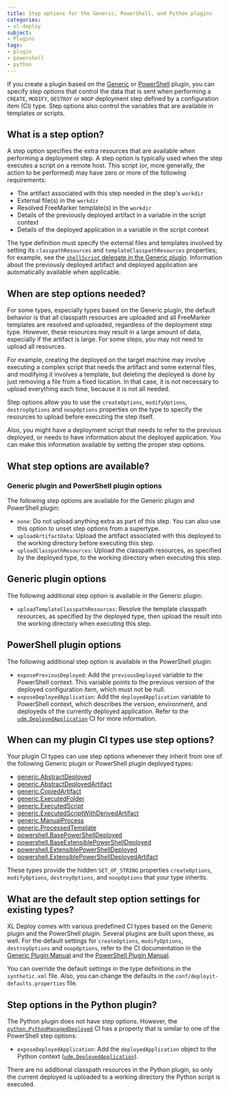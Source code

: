 ```yaml
---
title: Step options for the Generic, PowerShell, and Python plugins
categories: 
- xl-deploy
subject:
- Plugins
tags:
- plugin
- powershell
- python
---
```


If you create a plugin based on the [Generic](/xl-deploy/latest/genericPluginManual.html) or [PowerShell](/xl-deploy/latest/powershellPluginManual.html) plugin, you can specify *step options* that control the data that is sent when performing a `CREATE`, `MODIFY`, `DESTROY` or `NOOP` deployment step defined by a configuration item (CI) type. Step options also control the variables that are available in templates or scripts.

## What is a step option?

A step option specifies the extra resources that are available when performing a deployment step. A step option is typically used when the step executes a script on a remote host. This script (or, more generally, the action to be performed) may have zero or more of the following requirements:
 
* The artifact associated with this step needed in the step's `workdir`
* External file(s) in the `workdir`
* Resolved FreeMarker template(s) in the `workdir`
* Details of the previously deployed artifact in a variable in the script context
* Details of the deployed application in a variable in the script context

The type definition must specify the external files and templates involved by setting its `classpathResources` and `templateClasspathResources` properties; for example, see the [`shellScript` delegate in the Generic plugin](/xl-deploy/latest/genericPluginManual.html#shellscript-delegate). Information about the previously deployed artifact and deployed application are automatically available when applicable.

## When are step options needed?

For some types, especially types based on the Generic plugin, the default behavior is that all classpath resources are uploaded and all FreeMarker templates are resolved and uploaded, regardless of the deployment step type. However, these resources may result in a large amount of data, especially if the artifact is large. For some steps, you may not need to upload all resources.

For example, creating the deployed on the target machine may involve executing a complex script that needs the artifact and some external files, and modifying it involves a template, but deleting the deployed is done by just removing a file from a fixed location. In that case, it is not necessary to upload everything each time, because it is not all needed.

Step options allow you to use the `createOptions`, `modifyOptions`, `destroyOptions` and `noopOptions` properties on the type to specify the resources to upload before executing the step itself.

Also, you might have a deployment script that needs to refer to the previous deployed, or needs to have information about the deployed application. You can make this information available by setting the proper step options.

## What step options are available?

### Generic plugin and PowerShell plugin options

The following step options are available for the Generic plugin and PowerShell plugin:

* `none`: Do not upload anything extra as part of this step. You can also use this option to unset step options from a supertype.
* `uploadArtifactData`: Upload the artifact associated with this deployed to the working directory before executing this step.
* `uploadClasspathResources`: Upload the classpath resources, as specified by the deployed type, to the working directory when executing this step.

## Generic plugin options

The following additional step option is available in the Generic plugin:

* `uploadTemplateClasspathResources`: Resolve the template classpath resources, as specified by the deployed type, then upload the result into the working directory when executing this step.

## PowerShell plugin options

The following additional step option is available in the PowerShell plugin:

* `exposePreviousDeployed`: Add the `previousDeployed` variable to the PowerShell context. This variable points to the previous version of the deployed configuration item, which must not be null.
* `exposeDeployedApplication`: Add the `deployedApplication` variable to PowerShell context, which describes the version, environment, and deployeds of the currently deployed application. Refer to the [`udm.DeployedApplication`](/xl-deploy/latest/udmcireference.html#udm.DeployedApplication) CI for more information.

## When can my plugin CI types use step options?

Your plugin CI types can use step options whenever they inherit from one of the following Generic plugin or PowerShell plugin deployed types:

* [generic.AbstractDeployed](/xl-deploy/latest/genericPluginManual.html#generic.AbstractDeployed)
* [generic.AbstractDeployedArtifact](/xl-deploy/latest/genericPluginManual.html#generic.AbstractDeployedArtifact)
* [generic.CopiedArtifact](/xl-deploy/latest/genericPluginManual.html#generic.CopiedArtifact)
* [generic.ExecutedFolder](/xl-deploy/latest/genericPluginManual.html#generic.ExecutedFolder)
* [generic.ExecutedScript](/xl-deploy/latest/genericPluginManual.html#generic.ExecutedScript)
* [generic.ExecutedScriptWithDerivedArtifact](/xl-deploy/latest/genericPluginManual.html#generic.ExecutedScriptWithDerivedArtifact)
* [generic.ManualProcess](/xl-deploy/latest/genericPluginManual.html#generic.ManualProcess)
* [generic.ProcessedTemplate](/xl-deploy/latest/genericPluginManual.html#generic.ProcessedTemplate)
* [powershell.BasePowerShellDeployed](/xl-deploy/latest/powershellPluginManual.html#powershell.BasePowerShellDeployed)
* [powershell.BaseExtensiblePowerShellDeployed](/xl-deploy/latest/powershellPluginManual.html#powershell.BaseExtensiblePowerShellDeployed)
* [powershell.ExtensiblePowerShellDeployed](/xl-deploy/latest/powershellPluginManual.html#powershell.ExtensiblePowerShellDeployed)
* [powershell.ExtensiblePowerShellDeployedArtifact](/xl-deploy/latest/powershellPluginManual.html#powershell.ExtensiblePowerShellDeployedArtifact)

These types provide the hidden `SET_OF_STRING` properties `createOptions`, `modifyOptions`, `destroyOptions`, and `noopOptions` that your type inherits.

## What are the default step option settings for existing types?

XL Deploy comes with various predefined CI types based on the Generic plugin and the PowerShell plugin. Several plugins are built upon these, as well. For the default settings for `createOptions`, `modifyOptions`, `destroyOptions` and `noopOptions`, refer to the CI documentation in the [Generic Plugin Manual](/xl-deploy/latest/genericPluginManual.html) and the [PowerShell Plugin Manual](/xl-deploy/latest/powershellPluginManual.html).

You can override the default settings in the type definitions in the `synthetic.xml` file. Also, you can change the defaults in the `conf/deployit-defaults.properties` file.

## Step options in the Python plugin?

The Python plugin does not have step options. However, the [`python.PythonManagedDeployed`](/xl-deploy/latest/pythonPluginManual.html#python.PythonManagedDeployed) CI has a property that is similar to one of the PowerShell step options:

* `exposeDeployedApplication`: Add the `deployedApplication` object to the Python context ([`udm.DeployedApplication`](/xl-deploy/latest/udmcireference.html#udm.DeployedApplication)).

There are no additional classpath resources in the Python plugin, so only the current deployed is uploaded to a working directory the Python script is executed.

